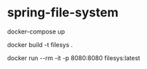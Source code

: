 # spring-file-system

docker-compose up

docker build -t filesys .

docker run --rm -it -p 8080:8080 filesys:latest
